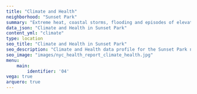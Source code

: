 ```yaml
---
title: "Climate and Health"
neighborhood: "Sunset Park"
summary: "Extreme heat, coastal storms, flooding and episodes of elevated ozone are climate-related hazards that may increase with climate change and have important public health impacts in New York City. Extreme weather can cause power outages, which also threaten public health. This report provides neighborhood indicators of climate-related hazards, vulnerability and health impacts."
data_json: "Climate and Health in Sunset Park"
content_yml: "climate"
type: location
seo_title: "Climate and Health in Sunset Park"
seo_description: "Climate and Health data profile for the Sunset Park neighborhood of NYC."
seo_image: "images/nyc_health_report_climate_health.jpg"
menu:
    main:
        identifier: '04'
vega: true
arquero: true
---
```


